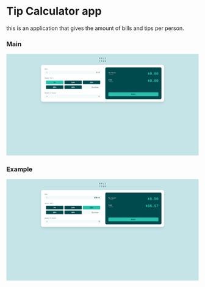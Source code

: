 # Tip Calculator app
 this is an application that gives the amount of bills and tips per person.


### Main

![](./screenshots/Main.png)



### Example

![](./screenshots/Example.png)  